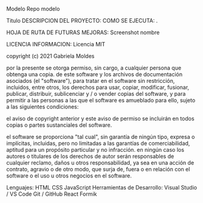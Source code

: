 Modelo
Repo modelo

Titulo
DESCRIPCION DEL PROYECTO:
COMO SE EJECUTA:
.

HOJA DE RUTA DE FUTURAS MEJORAS:
Screenshot
nombre

LICENCIA INFORMACION:
Licencia MIT

copyright (c) 2021 Gabriela Moldes

por la presente se otorga permiso, sin cargo, a cualquier persona que obtenga una copia. de este software y los archivos de documentación asociados (el "software"), para tratar en el software sin restricción, incluidos, entre otros, los derechos para usar, copiar, modificar, fusionar, publicar, distribuir, sublicenciar y / o vender copias del software, y para permitir a las personas a las que el software es amueblado para ello, sujeto a las siguientes condiciones:

el aviso de copyright anterior y este aviso de permiso se incluirán en todos copias o partes sustanciales del software.

el software se proporciona "tal cual", sin garantía de ningún tipo, expresa o implícitas, incluidas, pero no limitadas a las garantías de comerciabilidad, aptitud para un propósito particular y no infracción. en ningún caso los autores o titulares de los derechos de autor serán responsables de cualquier reclamo, daños u otros responsabilidad, ya sea en una acción de contrato, agravio o de otro modo, que surja de, fuera o en relación con el software o el uso u otros negocios en el software.

Lenguajes:
 HTML
 CSS
 JavaScript
Herramientas de Desarrollo:
 Visual Studio / VS Code
 Git / GitHub
 React
 Formik
